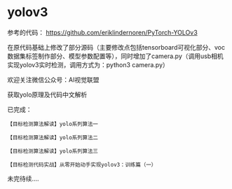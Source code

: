 # yolov3

参考的代码：
https://github.com/eriklindernoren/PyTorch-YOLOv3

在原代码基础上修改了部分源码（主要修改点包括tensorboard可视化部分、voc数据集标签制作部分、模型参数配置等），同时增加了camera.py（调用usb相机实现yolov3实时检测，调用方式为：python3 camera.py）

欢迎关注微信公众号：AI视觉联盟

获取yolo原理及代码中文解析

已完成：

    【目标检测算法解读】yolo系列算法一
    
    【目标检测算法解读】yolo系列算法二
    
    【目标检测算法解读】yolo系列算法三
    
    【目标检测代码实战】从零开始动手实现yolov3：训练篇（一）
    
未完待续....
